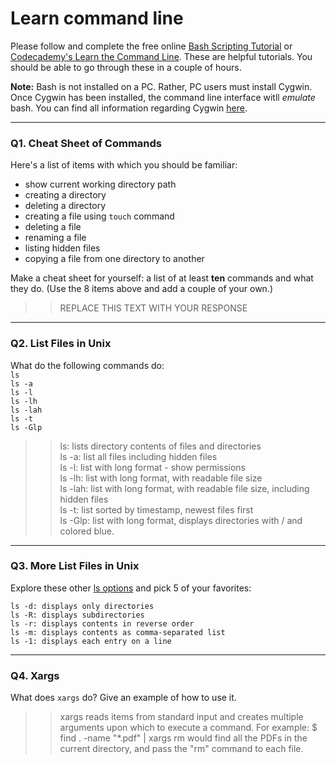 # Learn command line

Please follow and complete the free online [Bash Scripting Tutorial](https://ryanstutorials.net/bash-scripting-tutorial/) or [Codecademy's Learn the Command Line](https://www.codecademy.com/learn/learn-the-command-line). These are helpful tutorials. You should be able to go through these in a couple of hours.

**Note:** Bash is not installed on a PC. Rather, PC users must install Cygwin. Once Cygwin has been installed, the command line interface witll _emulate_ bash. You can find all information regarding Cygwin [here](https://www.cygwin.com/).

---

### Q1.  Cheat Sheet of Commands  

Here's a list of items with which you should be familiar:  
* show current working directory path
* creating a directory
* deleting a directory
* creating a file using `touch` command
* deleting a file
* renaming a file
* listing hidden files
* copying a file from one directory to another

Make a cheat sheet for yourself: a list of at least **ten** commands and what they do.  (Use the 8 items above and add a couple of your own.)  

> > REPLACE THIS TEXT WITH YOUR RESPONSE

---

### Q2.  List Files in Unix   

What do the following commands do:  
`ls`  
`ls -a`  
`ls -l`  
`ls -lh`  
`ls -lah`  
`ls -t`  
`ls -Glp`  

> >	ls: lists directory contents of files and directories  
	ls -a: list all files including hidden files  
	ls -l: list with long format - show permissions  
	ls -lh: list with long format, with readable file size  
	ls -lah: list with long format, with readable file size, including
		 hidden files  
	ls -t: list sorted by timestamp, newest files first  
	ls -Glp: list with long format, displays directories with / and 
		colored blue.  

---

### Q3.  More List Files in Unix  

Explore these other [ls options](http://www.techonthenet.com/unix/basic/ls.php) and pick 5 of your favorites:

> >
    ls -d: displays only directories  
    ls -R: displays subdirectories   
    ls -r: displays contents in reverse order  
    ls -m: displays contents as comma-separated list  
    ls -1: displays each entry on a line  

---

### Q4.  Xargs   

What does `xargs` do? Give an example of how to use it.

> > xargs reads items from standard input and creates multiple arguments upon which to execute a command. For example:
    $ find . -name "*.pdf" | xargs rm would find all the PDFs in the current directory, and pass the "rm" command to each file.  

 

